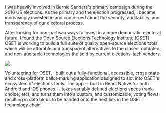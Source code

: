 I was heavily involved in Bernie Sanders's primary campaign during the 2016 US elections. As the primary and the election progressed, I became increasingly invested in and concerned about the security, auditability, and transparency of our electoral process.

After looking for non-partisan ways to invest in a more democratic electoral future, I found the [Open Source Elections Technology Institute](http://www.osetfoundation.org/) (OSET). OSET is working to build a full suite of quality open-source elections tools which will be afforable and transparent alternatives to the closed, outdated, and non-auditable technologies the sold by current elections-tech vendors.

[![](https://dl.dropboxusercontent.com/s/lsand020m104174/Ballot.jpg?dl=0)](https://github.com/sashafklein/ballot-marker)

Volunteering for OSET, I built out a fully-functional, accessible, cross-state and cross-platform ballot-marking application designed to slot into OSET's ecosystem of elections tools. The app -- built in React Native for both Android and iOS phones -- takes variably defined elections specs (rank-choice, etc), and turns them into a custom, and customizable, voting flows resulting in data blobs to be handed onto the next link in the OSET technology chain.